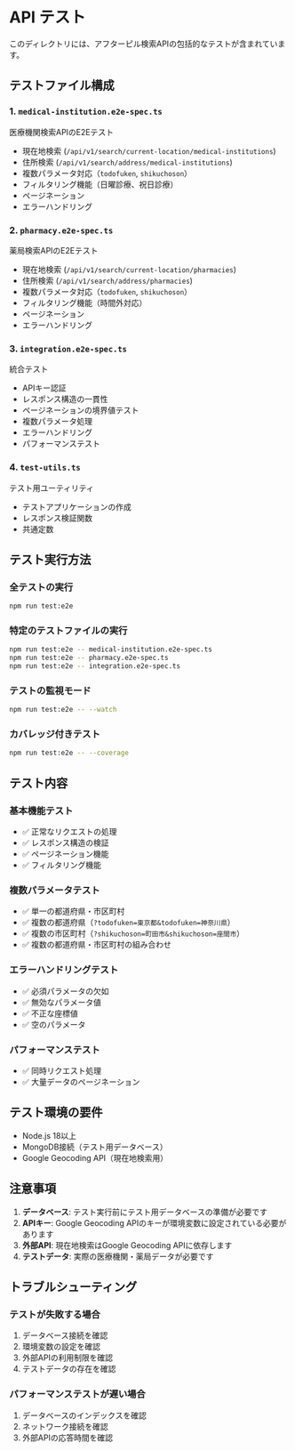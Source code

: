 # API テスト

このディレクトリには、アフターピル検索APIの包括的なテストが含まれています。

## テストファイル構成

### 1. `medical-institution.e2e-spec.ts`
医療機関検索APIのE2Eテスト
- 現在地検索 (`/api/v1/search/current-location/medical-institutions`)
- 住所検索 (`/api/v1/search/address/medical-institutions`)
- 複数パラメータ対応（`todofuken`, `shikuchoson`）
- フィルタリング機能（日曜診療、祝日診療）
- ページネーション
- エラーハンドリング

### 2. `pharmacy.e2e-spec.ts`
薬局検索APIのE2Eテスト
- 現在地検索 (`/api/v1/search/current-location/pharmacies`)
- 住所検索 (`/api/v1/search/address/pharmacies`)
- 複数パラメータ対応（`todofuken`, `shikuchoson`）
- フィルタリング機能（時間外対応）
- ページネーション
- エラーハンドリング

### 3. `integration.e2e-spec.ts`
統合テスト
- APIキー認証
- レスポンス構造の一貫性
- ページネーションの境界値テスト
- 複数パラメータ処理
- エラーハンドリング
- パフォーマンステスト

### 4. `test-utils.ts`
テスト用ユーティリティ
- テストアプリケーションの作成
- レスポンス検証関数
- 共通定数

## テスト実行方法

### 全テストの実行
```bash
npm run test:e2e
```

### 特定のテストファイルの実行
```bash
npm run test:e2e -- medical-institution.e2e-spec.ts
npm run test:e2e -- pharmacy.e2e-spec.ts
npm run test:e2e -- integration.e2e-spec.ts
```

### テストの監視モード
```bash
npm run test:e2e -- --watch
```

### カバレッジ付きテスト
```bash
npm run test:e2e -- --coverage
```

## テスト内容

### 基本機能テスト
- ✅ 正常なリクエストの処理
- ✅ レスポンス構造の検証
- ✅ ページネーション機能
- ✅ フィルタリング機能

### 複数パラメータテスト
- ✅ 単一の都道府県・市区町村
- ✅ 複数の都道府県（`?todofuken=東京都&todofuken=神奈川県`）
- ✅ 複数の市区町村（`?shikuchoson=町田市&shikuchoson=座間市`）
- ✅ 複数の都道府県・市区町村の組み合わせ

### エラーハンドリングテスト
- ✅ 必須パラメータの欠如
- ✅ 無効なパラメータ値
- ✅ 不正な座標値
- ✅ 空のパラメータ

### パフォーマンステスト
- ✅ 同時リクエスト処理
- ✅ 大量データのページネーション

## テスト環境の要件

- Node.js 18以上
- MongoDB接続（テスト用データベース）
- Google Geocoding API（現在地検索用）

## 注意事項

1. **データベース**: テスト実行前にテスト用データベースの準備が必要です
2. **APIキー**: Google Geocoding APIのキーが環境変数に設定されている必要があります
3. **外部API**: 現在地検索はGoogle Geocoding APIに依存します
4. **テストデータ**: 実際の医療機関・薬局データが必要です

## トラブルシューティング

### テストが失敗する場合
1. データベース接続を確認
2. 環境変数の設定を確認
3. 外部APIの利用制限を確認
4. テストデータの存在を確認

### パフォーマンステストが遅い場合
1. データベースのインデックスを確認
2. ネットワーク接続を確認
3. 外部APIの応答時間を確認 